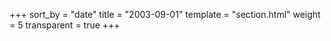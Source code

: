 +++
sort_by = "date"
title = "2003-09-01"
template = "section.html"
weight = 5
transparent = true
+++